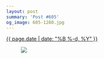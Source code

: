 ```yaml
---
layout: post
summary: 'Post #605'
og_image: 605-1280.jpg
---
```


<p>
 <time>
  <a href="/605">
   {{ page.date | date: "%B %-d, %Y" }}
  </a>
 </time>
 <a href="/605">
  <figure data-taken="2/5/2017">
   <img sizes="(min-width: 700px) 50vw, calc(100vw - 2rem)" src="{{ site.assets_url }}/605-640.jpg" srcset="{{ site.assets_url }}/605-320.jpg 320w, {{ site.assets_url }}/605-640.jpg 640w, {{ site.assets_url }}/605-960.jpg 960w, {{ site.assets_url }}/605-1280.jpg 1280w"/>
  </figure>
 </a>
</p>
